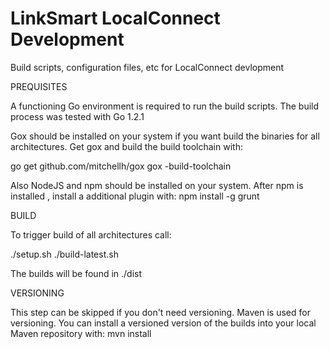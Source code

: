 LinkSmart LocalConnect Development
======
Build scripts, configuration files, etc for LocalConnect devlopment


PREQUISITES

A functioning Go environment is required to run the build scripts.
The build process was tested with Go 1.2.1

Gox should be installed on your system if you want build the binaries for all architectures.
Get gox and build the build toolchain with:

go get github.com/mitchellh/gox
gox -build-toolchain

Also NodeJS and npm should be installed on your system. 
After npm is installed , install a additional plugin with:
npm install -g grunt


BUILD

To trigger build of all architectures call:

./setup.sh
./build-latest.sh

The builds will be found in ./dist


VERSIONING

This step can be skipped if you don't need versioning. Maven is used for versioning.
You can install a versioned version of the builds into your local Maven repository with:
mvn install


